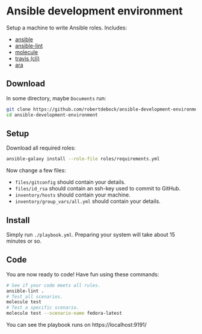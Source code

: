 # Ansible development environment

Setup a machine to write Ansible roles. Includes:
- [ansible](https://github.com/ansible)
- [ansible-lint](https://github.com/ansible/ansible-lint)
- [molecule](https://molecule.readthedocs.io/en/latest/)
- [travis (cli)](https://github.com/travis-ci/travis.rb)
- [ara](https://github.com/openstack/ara)

## Download

In some directory, maybe `Documents` run:

```sh
git clone https://github.com/robertdebock/ansible-development-environment
cd ansible-development-environment
```

## Setup

Download all required roles:

```sh
ansible-galaxy install --role-file roles/requirements.yml
```

Now change a few files:

- `files/gitconfig` should contain your details.
- `files/id_rsa` should contain an ssh-key used to commit to GitHub.
- `inventory/hosts` should contain your machine.
- `inventory/group_vars/all.yml` should contain your details.

## Install

Simply run `./playbook.yml`. Preparing your system will take about 15 minutes or so.

## Code

You are now ready to code! Have fun using these commands:

```sh
# See if your code meets all rules.
ansible-lint .
# Test all scenarios.
molecule test
# Test a specific scenario.
molecule test --scenario-name fedora-latest
```

You can see the playbook runs on https://localhost:9191/
